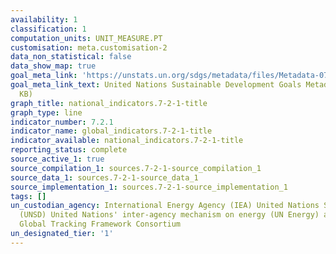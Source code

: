 ```yaml
---
availability: 1
classification: 1
computation_units: UNIT_MEASURE.PT
customisation: meta.customisation-2
data_non_statistical: false
data_show_map: true
goal_meta_link: 'https://unstats.un.org/sdgs/metadata/files/Metadata-07-02-01.pdf '
goal_meta_link_text: United Nations Sustainable Development Goals Metadata (PDF 216
  KB)
graph_title: national_indicators.7-2-1-title
graph_type: line
indicator_number: 7.2.1
indicator_name: global_indicators.7-2-1-title
indicator_available: national_indicators.7-2-1-title
reporting_status: complete
source_active_1: true
source_compilation_1: sources.7-2-1-source_compilation_1
source_data_1: sources.7-2-1-source_data_1
source_implementation_1: sources.7-2-1-source_implementation_1
tags: []
un_custodian_agency: International Energy Agency (IEA) United Nations Statistics Division
  (UNSD) United Nations' inter-agency mechanism on energy (UN Energy) and the SE4ALL
  Global Tracking Framework Consortium
un_designated_tier: '1'
---
```

